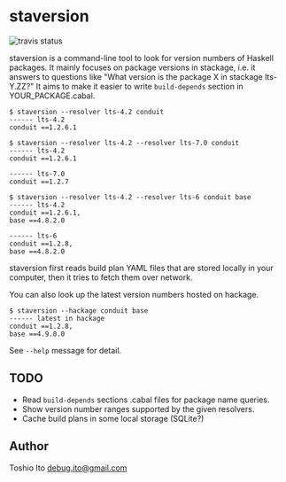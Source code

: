 # staversion

![travis status](https://api.travis-ci.org/debug-ito/staversion.png)

staversion is a command-line tool to look for version numbers of Haskell packages. It mainly focuses on package versions in stackage, i.e. it answers to questions like "What version is the package X in stackage lts-Y.ZZ?" It aims to make it easier to write `build-depends` section in YOUR_PACKAGE.cabal.

    $ staversion --resolver lts-4.2 conduit
    ------ lts-4.2
    conduit ==1.2.6.1
    
    $ staversion --resolver lts-4.2 --resolver lts-7.0 conduit
    ------ lts-4.2
    conduit ==1.2.6.1
    
    ------ lts-7.0
    conduit ==1.2.7
    
    $ staversion --resolver lts-4.2 --resolver lts-6 conduit base
    ------ lts-4.2
    conduit ==1.2.6.1,
    base ==4.8.2.0
    
    ------ lts-6
    conduit ==1.2.8,
    base ==4.8.2.0

staversion first reads build plan YAML files that are stored locally in your computer, then it tries to fetch them over network.

You can also look up the latest version numbers hosted on hackage.

    $ staversion --hackage conduit base
    ------ latest in hackage
    conduit ==1.2.8,
    base ==4.9.0.0

See `--help` message for detail.


## TODO

- Read `build-depends` sections .cabal files for package name queries.
- Show version number ranges supported by the given resolvers.
- Cache build plans in some local storage (SQLite?)

## Author

Toshio Ito <debug.ito@gmail.com>
